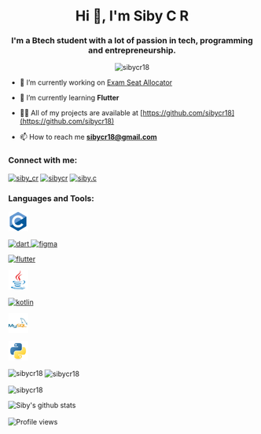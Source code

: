<h1 align="center">Hi 👋, I'm Siby C R</h1>
<h3 align="center">I'm a Btech student with a lot of passion in tech, programming and entrepreneurship.</h3>

<p align="center"> <img src="https://komarev.com/ghpvc/?username=sibycr18&label=Profile%20views&color=0e75b6&style=flat" alt="sibycr18" /> </p>

- 🔭 I’m currently working on [Exam Seat Allocator](https://github.com/Govind-S-B/ExamHall-SeatAllocator)

- 🌱 I’m currently learning **Flutter**

- 👨‍💻 All of my projects are available at [https://github.com/sibycr18](https://github.com/sibycr18)

- 📫 How to reach me **sibycr18@gmail.com**

<h3 align="left">Connect with me:</h3>
<p align="left">
<a href="https://twitter.com/siby_cr" target="blank"><img align="center" src="https://raw.githubusercontent.com/rahuldkjain/github-profile-readme-generator/master/src/images/icons/Social/twitter.svg" alt="siby_cr" height="30" width="40" /></a>
<a href="https://linkedin.com/in/sibycr" target="blank"><img align="center" src="https://raw.githubusercontent.com/rahuldkjain/github-profile-readme-generator/master/src/images/icons/Social/linked-in-alt.svg" alt="sibycr" height="30" width="40" /></a>
<a href="https://instagram.com/siby.c" target="blank"><img align="center" src="https://raw.githubusercontent.com/rahuldkjain/github-profile-readme-generator/master/src/images/icons/Social/instagram.svg" alt="siby.c" height="30" width="40" /></a>
</p>


<h3 align="left">Languages and Tools:</h3>

<p align="left">
<a href="https://www.cprogramming.com/" target="_blank" rel="noreferrer"> <img src="https://raw.githubusercontent.com/devicons/devicon/master/icons/c/c-original.svg" alt="c" width="40" height="40"/> </a>

<a href="https://dart.dev" target="_blank" rel="noreferrer"> <img src="https://www.vectorlogo.zone/logos/dartlang/dartlang-icon.svg" alt="dart" width="40" height="40"/> </a> <a href="https://www.figma.com/" target="_blank" rel="noreferrer"> <img src="https://www.vectorlogo.zone/logos/figma/figma-icon.svg" alt="figma" width="40" height="40"/> </a>

<a href="https://flutter.dev" target="_blank" rel="noreferrer"> <img src="https://www.vectorlogo.zone/logos/flutterio/flutterio-icon.svg" alt="flutter" width="40" height="40"/> </a>

<a href="https://www.java.com" target="_blank" rel="noreferrer"> <img src="https://raw.githubusercontent.com/devicons/devicon/master/icons/java/java-original.svg" alt="java" width="40" height="40"/> </a>

<a href="https://kotlinlang.org" target="_blank" rel="noreferrer"> <img src="https://www.vectorlogo.zone/logos/kotlinlang/kotlinlang-icon.svg" alt="kotlin" width="40" height="40"/> </a>

<a href="https://www.mysql.com/" target="_blank" rel="noreferrer"> <img src="https://raw.githubusercontent.com/devicons/devicon/master/icons/mysql/mysql-original-wordmark.svg" alt="mysql" width="40" height="40"/> </a>

<a href="https://www.python.org" target="_blank" rel="noreferrer"> <img src="https://raw.githubusercontent.com/devicons/devicon/master/icons/python/python-original.svg" alt="python" width="40" height="40"/> </a>
</p>


<p><img align="left" src="https://github-readme-stats.vercel.app/api/top-langs?username=sibycr18&show_icons=true&theme=radical&locale=en&layout=compact" alt="sibycr18" /></p>

<p>&nbsp;<img align="center" src="https://github-readme-stats.vercel.app/api?username=sibycr18&show_icons=true&theme=radical&locale=en" alt="sibycr18" /></p>

<p><img align="center" src="https://github-readme-streak-stats.herokuapp.com/?user=sibycr18&theme=radical" alt="sibycr18" /></p>




![Siby's github stats](https://github-readme-stats.vercel.app/api?username=sibycr18&show_icons=true&theme=radical&hide_border=false)
<br><br>
![Profile views](https://gpvc.arturio.dev/sibycr18)